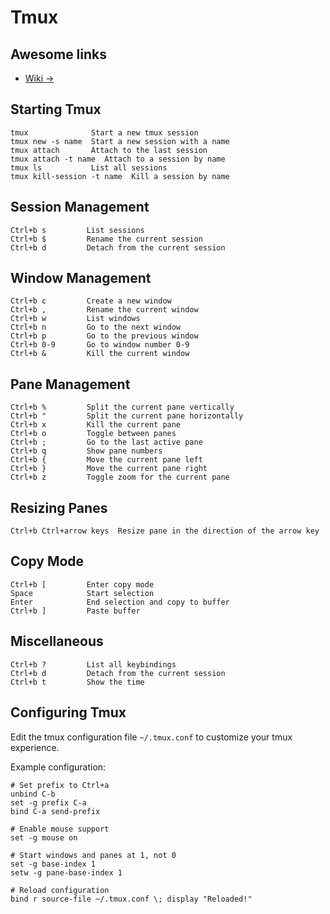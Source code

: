 
# Tmux

## Awesome links

- [Wiki ->](https://github.com/tmux/tmux/wiki)

## Starting Tmux

```plaintext
tmux              Start a new tmux session
tmux new -s name  Start a new session with a name
tmux attach       Attach to the last session
tmux attach -t name  Attach to a session by name
tmux ls           List all sessions
tmux kill-session -t name  Kill a session by name
```

## Session Management

```plaintext
Ctrl+b s         List sessions
Ctrl+b $         Rename the current session
Ctrl+b d         Detach from the current session
```

## Window Management

```plaintext
Ctrl+b c         Create a new window
Ctrl+b ,         Rename the current window
Ctrl+b w         List windows
Ctrl+b n         Go to the next window
Ctrl+b p         Go to the previous window
Ctrl+b 0-9       Go to window number 0-9
Ctrl+b &         Kill the current window
```

## Pane Management

```plaintext
Ctrl+b %         Split the current pane vertically
Ctrl+b "         Split the current pane horizontally
Ctrl+b x         Kill the current pane
Ctrl+b o         Toggle between panes
Ctrl+b ;         Go to the last active pane
Ctrl+b q         Show pane numbers
Ctrl+b {         Move the current pane left
Ctrl+b }         Move the current pane right
Ctrl+b z         Toggle zoom for the current pane
```

## Resizing Panes

```plaintext
Ctrl+b Ctrl+arrow keys  Resize pane in the direction of the arrow key
```

## Copy Mode

```plaintext
Ctrl+b [         Enter copy mode
Space            Start selection
Enter            End selection and copy to buffer
Ctrl+b ]         Paste buffer
```

## Miscellaneous

```plaintext
Ctrl+b ?         List all keybindings
Ctrl+b d         Detach from the current session
Ctrl+b t         Show the time
```

## Configuring Tmux

Edit the tmux configuration file `~/.tmux.conf` to customize your tmux experience.

Example configuration:

```plaintext
# Set prefix to Ctrl+a
unbind C-b
set -g prefix C-a
bind C-a send-prefix

# Enable mouse support
set -g mouse on

# Start windows and panes at 1, not 0
set -g base-index 1
setw -g pane-base-index 1

# Reload configuration
bind r source-file ~/.tmux.conf \; display "Reloaded!"
```

